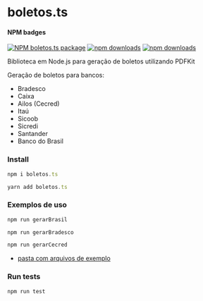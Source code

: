 # boletos.ts

#### NPM badges
<!-- [START badges] -->
[![NPM boletos.ts package](https://img.shields.io/npm/v/boletos.ts.svg)](https://npmjs.org/package/boletos.ts)
[![npm downloads](https://img.shields.io/npm/dm/boletos.ts.svg?maxAge=604800)](https://npm-stat.com/charts.html?package=boletos.ts&from=2017-01-1)
[![npm downloads](https://img.shields.io/npm/dt/boletos.ts.svg?maxAge=604800)](https://npm-stat.com/charts.html?package=boletos.ts&from=2017-01-1)
<!-- [END badges] -->

Biblioteca em Node.js para geração de boletos utilizando PDFKit 

Geração de boletos para bancos:
- Bradesco
- Caixa
- Ailos (Cecred)
- Itaú
- Sicoob
- Sicredi
- Santander
- Banco do Brasil

### Install

```javascript
npm i boletos.ts
```
```javascript
yarn add boletos.ts
```
### Exemplos de uso

```javascript
npm run gerarBrasil
```
```javascript
npm run gerarBradesco
```
```javascript
npm run gerarCecred
```

* [pasta com arquivos de exemplo](/examples)

### Run tests

```javascript
npm run test
```


